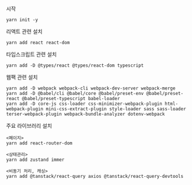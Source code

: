 시작

    yarn init -y

리액트 관련 설치

    yarn add react react-dom

타입스크립트 관련 설치

    yarn add -D @types/react @types/react-dom typescript

웹팩 관련 설치

    yarn add -D webpack webpack-cli webpack-dev-server webpack-merge
    yarn add -D @babel/cli @babel/core @babel/preset-env @babel/preset-react @babel/preset-typescript babel-loader
    yarn add -D core-js css-loader css-minimizer-webpack-plugin html-webpack-plugin mini-css-extract-plugin style-loader sass sass-loader terser-webpack-plugin webpack-bundle-analyzer dotenv-webpack

주요 라이브러리 설치

    <페이지>
    yarn add react-router-dom

    <상태관리>
    yarn add zustand immer

    <비동기 처리, 캐싱>
    yarn add @tanstack/react-query axios @tanstack/react-query-devtools
